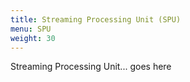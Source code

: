 ```yaml
---
title: Streaming Processing Unit (SPU)
menu: SPU
weight: 30
---
```


Streaming Processing Unit... goes here